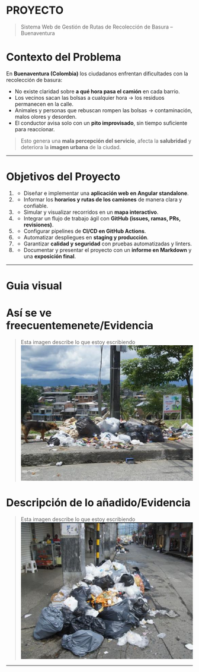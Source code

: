 # PROYECTO
> Sistema Web de Gestión de Rutas de Recolección de Basura – Buenaventura  

# Contexto del Problema  
En **Buenaventura (Colombia)** los ciudadanos enfrentan dificultades con la recolección de basura:  
- No existe claridad sobre **a qué hora pasa el camión** en cada barrio.  
- Los vecinos sacan las bolsas a cualquier hora → los residuos permanecen en la calle.  
- Animales y personas que rebuscan rompen las bolsas → contaminación, malos olores y desorden.  
- El conductor avisa solo con un **pito improvisado**, sin tiempo suficiente para reaccionar.  

> Esto genera una **mala percepción del servicio**, afecta la **salubridad** y deteriora la **imagen urbana** de la ciudad.  

---
#  Objetivos del Proyecto  
1. - Diseñar e implementar una **aplicación web en Angular standalone**.  
2. - Informar los **horarios y rutas de los camiones** de manera clara y confiable.  
3. - Simular y visualizar recorridos en un **mapa interactivo**.  
4. - Integrar un flujo de trabajo ágil con **GitHub (issues, ramas, PRs, revisiones)**.  
5. - Configurar pipelines de **CI/CD en GitHub Actions**.  
6. - Automatizar despliegues en **staging y producción**.  
7. - Garantizar **calidad y seguridad** con pruebas automatizadas y linters.  
8. - Documentar y presentar el proyecto con un **informe en Markdown** y una **exposición final**.  
---

# Guia visual
# Así se ve freecuentemenete/Evidencia 
> Esta imagen describe lo que estoy escribiendo
![](Imagenes/Basura-1.png)

# Descripción de lo añadido/Evidencia
> Esta imagen describe lo que estoy escribiendo
![](Imagenes/Basura-2.png)
---
